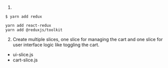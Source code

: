 1.

```shell
$ yarn add redux

yarn add react-redux
yarn add @reduxjs/toolkit
```

2. Create multiple slices, one slice for managing the cart and one slice for user interface logic like toggling the cart.

  - ui-slice.js
  - cart-slice.js
